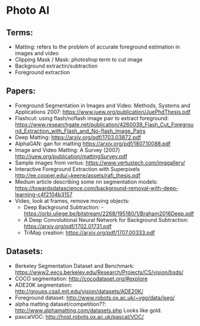 # Photo AI

## Terms: 
  - Matting: refers to the problem of accurate foreground estimation in images and video
  - Clipping Mask / Mask: photoshop term to cut image
  - Background extractin/subtraction
  - Foreground extraction
## Papers: 
  - Foreground Segmentation in Images and Video: Methods, Systems and Applications 2007: https://www.juew.org/publication/JuePhdThesis.pdf
  - Flashcut: using flash/noflash image pair to extract foreground: https://www.researchgate.net/publication/4260039_Flash_Cut_Foreground_Extraction_with_Flash_and_No-flash_Image_Pairs
  - Deep Matting: https://arxiv.org/pdf/1703.03872.pdf
  - AlphaGAN: gan for matting https://arxiv.org/pdf/1807.10088.pdf
  - Image and Video Matting: A Survey (2007) http://juew.org/publication/mattingSurvey.pdf
  - Sample images from vertus: https://www.vertustech.com/imggallery/
  - Interactive Foreground Extraction with Superpixels http://ee.cooper.edu/~keene/assets/rafi_thesis.pdf
  - Medium article describing some nn segmentation models: https://towardsdatascience.com/background-removal-with-deep-learning-c4f2104b3157
  - Video, look at frames, remove moving objects: 
    - Deep Background Subtraction: - https://orbi.uliege.be/bitstream/2268/195180/1/Braham2016Deep.pdf
    - A Deep Convolutional Neural Network for Background Subtraction: https://arxiv.org/pdf/1702.01731.pdf
    - TriMap creation: https://arxiv.org/pdf/1707.00333.pdf
 ## Datasets: 
  - Berkeley Segmentation Dataset and Benchmark: https://www2.eecs.berkeley.edu/Research/Projects/CS/vision/bsds/
  - COCO segmentation: http://cocodataset.org/#explore
  - ADE20K segmentation: http://groups.csail.mit.edu/vision/datasets/ADE20K/
  - Foreground dataset: http://www.robots.ox.ac.uk/~vgg/data/iseg/
  - alpha matting dataset/competition??: http://www.alphamatting.com/datasets.php Looks like gold. 
  - pascalVOC: http://host.robots.ox.ac.uk/pascal/VOC/
  
